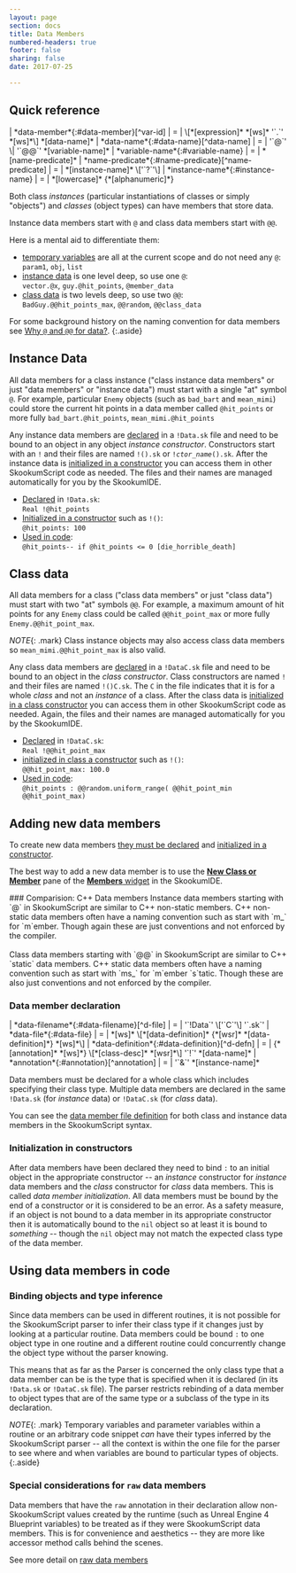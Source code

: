 ```yaml
---
layout: page
section: docs
title: Data Members
numbered-headers: true
footer: false
sharing: false
date: 2017-07-25

---
```


## Quick reference

<div class="table-wrap" markdown="block">
| *data-member*{:#data-member}[^var-id]                  | = | \[*[expression]* *[ws]* '`.`' *[ws]*\] *[data-name]*
| *data-name*{:#data-name}[^data-name]                   | = | '`@`' \| '`@@`' *[variable-name]*
| *variable-name*{:#variable-name}                       | = | *[name-predicate]*
| *name-predicate*{:#name-predicate}[^name-predicate]    | = | *[instance-name]* \['`?`'\]
| *instance-name*{:#instance-name}                       | = | *[lowercase]* {*[alphanumeric]*}

</div>

[^var-id]: Optional *[expression]* can be used to access data member from an object -- if omitted, `this` is inferred.
[^data-name]: '`@`' indicates instance data member and '`@@`' indicates class instance data member.
[^name-predicate]: Optional '`?`' used as convention to indicate predicate variable or method of return type `Boolean` (`true` or `false`).


Both class _instances_ (particular instantiations of classes or simply "objects") and _classes_ (object types) can have members that store data.

Instance data members start with `@` and class data members start with `@@`.

Here is a mental aid to differentiate them:

- [temporary variables](#variable-name) are all at the current scope and do not need any `@`:<br/>`param1`, `obj`, `list`
- [instance data](#instance-data) is one level deep, so use one `@`:<br/>`vector.@x`, `guy.@hit_points`, `@member_data`
- [class data](#class-data) is two levels deep, so use two `@@`:<br/>`BadGuy.@@hit_points_max`, `@@random`, `@@class_data`

For some background history on the naming convention for data members see [Why `@` and `@@` for data?](/docs/v3.0/lang/identifiers/why-at-for-data/).
{:.aside}


## Instance Data

All data members for a class instance ("class instance data members" or just "data members" or "instance data") must start with a single "at" symbol `@`. For example, particular `Enemy` objects (such as `bad_bart` and `mean_mimi`) could store the current hit points in a data member called `@hit_points` or more fully `bad_bart.@hit_points`, `mean_mimi.@hit_points`

Any instance data members are [declared](#data-member-declaration) in a `!Data.sk` file and need to be bound to an object in any object _instance constructor_. Constructors start with an `!` and their files are named `!().sk` or `!`_`ctor_name`_`().sk`. After the instance data is [initialized in a constructor](#initialization-in-constructors) you can access them in other SkookumScript code as needed. The files and their names are managed automatically for you by the SkookumIDE.

- [Declared](#data-member-declaration) in `!Data.sk`:<br class="mgn_br">
  `Real !@hit_points`
- [Initialized in a constructor](#initialization-in-constructors) such as `!()`:<br class="mgn_br">
  `@hit_points: 100`
- [Used in code](#using-data-members-in-code):<br class="mgn_br">
  `@hit_points--
  if @hit_points <= 0
    [die_horrible_death]`


## Class data

All data members for a class ("class data members" or just "class data") must start with two "at" symbols `@@`. For example, a maximum amount of hit points for any `Enemy` class could be called `@@hit_point_max` or more fully `Enemy.@@hit_point_max`.

*NOTE*{: .mark} Class instance objects may also access class data members so `mean_mimi.@@hit_point_max` is also valid.

Any class data members are [declared](#data-member-declaration) in a `!DataC.sk` file and need to be bound to an object in the _class constructor_. Class constructors are named `!` and their files are named `!()C.sk`. The `C` in the file indicates that it is for a whole _class_ and not an _instance_ of a class. After the class data is [initialized in a class constructor](#initialization-in-constructors) you can access them in other SkookumScript code as needed. Again, the files and their names are managed automatically for you by the SkookumIDE.

- [Declared](#data-member-declaration) in `!DataC.sk`:<br class="mgn_br">
  `Real !@@hit_point_max`
- [initialized in class a constructor](#initialization-in-constructors) such as `!()`:<br class="mgn_br">
  `@@hit_point_max: 100.0`
- [Used in code](#using-data-members-in-code):<br class="mgn_br">
  `@hit_points : @@random.uniform_range(
    @@hit_point_min @@hit_point_max)`


## Adding new data members

To create new data members [they must be declared](#data-member-declaration) and [initialized in a constructor](#initialization-in-constructors).

The best way to add a new data member is to use the [**New Class or Member**](/docs/v3.0/ide/new/) pane of the [**Members** widget](/docs/v3.0/ide/members/) in the SkookumIDE.

<div markdown="1" class="aside">
### Comparision: C++ Data members
Instance data members starting with `@` in SkookumScript are similar to C++ non-static members. C++ non-static data members often have a naming convention such as start with `m_` for `m`ember. Though again these are just conventions and not enforced by the compiler.<br/>
<br/>
Class data members starting with `@@` in SkookumScript are similar to C++ `static` data members. C++ static data members often have a naming convention such as start with `ms_` for `m`ember `s`tatic. Though these are also just conventions and not enforced by the compiler.
</div>


### Data member declaration

<div class="table-wrap" markdown="block">
| *data-filename*{:#data-filename}[^d-file]              | = | '`!Data`' \['`C`'\] '`.sk`'
| *data-file*{:#data-file}                               | = | *[ws]* \[*[data-definition]* {*[wsr]* *[data-definition]*} *[ws]*\]
| *data-definition*{:#data-definition}[^d-defn]          | = | {*[annotation]* *[ws]*} \[*[class-desc]* *[wsr]*\] '`!`' *[data-name]*
| *annotation*{:#annotation}[^annotation]                | = | '`&`' *[instance-name]*

</div>

[^d-file]: A file name appended with '`C`' indicates that the file describes class members rather than instance members.
[^d-defn]: Optional *[class-desc]* is compiler hint for expected type of member variable. If class omitted, `Object` inferred or `Boolean` if *[data-name]* ends with '`?`'. If *[data-name]* ends with '`?`' and *[class-desc]* is specified it must be `Boolean`.
[^annotation]: The context / file where an *[annotation]* is placed limits which values are valid.

Data members must be declared for a whole class which includes specifying their class type. Multiple data members are declared in the same `!Data.sk` (for _instance_ data) or `!DataC.sk` (for _class_ data).

You can see the [data member file definition](/docs/v3.0/lang/syntax/#data-filename) for both class and instance data members in the SkookumScript syntax.

<!--
- _[expand these out]_
- setting type in data file
- predicates ending with `?`. Predicate data members do not need to specify the `Boolean` type (since `Boolean` is inferred) though if they _do_ specify a type it _must_ be `Boolean`.
- unlike temporary variables can only switch to types that are same or subclass of type specified in data file
- `raw` annotations
- access and data hiding
- additive across overlays
-->


### Initialization in constructors

After data members have been declared they need to bind `:` to an initial object in the appropriate constructor -- an _instance_ constructor for _instance_ data members and the _class_ constructor for _class_ data members. This is called _data member initialization_. All data members must be bound by the end of a constructor or it is considered to be an error. As a safety measure, if an object is not bound to a data member in its appropriate constructor then it is automatically bound to the `nil` object so at least it is bound to _something_ -- though the `nil` object may not match the expected class type of the data member.

<!--
For example, the body of the class constructor `!()C.sk`
-->


## Using data members in code

<!--
_Give examples of using data members..._
-->

### Binding objects and type inference

Since data members can be used in different routines, it is not possible for the SkookumScript parser to infer their class type if it changes just by looking at a particular routine. Data members could be bound `:` to one object type in one routine and a different routine could concurrently change the object type without the parser knowing.

This means that as far as the Parser is concerned the only class type that a data member can be is the type that is specified when it is declared (in its `!Data.sk` or `!DataC.sk` file). The parser restricts rebinding of a data member to object types that are of the same type or a subclass of the type in its declaration.

*NOTE*{: .mark} Temporary variables and parameter variables within a routine or an arbitrary code snippet _can_ have their types inferred by the SkookumScript parser -- all the context is within the one file for the parser to see where and when variables are bound to particular types of objects.
{:.aside}


### Special considerations for `raw` data members

Data members that have the `raw` annotation in their declaration allow non-SkookumScript values created by the runtime (such as Unreal Engine 4 Blueprint variables) to be treated as if they were SkookumScript data members. This is for convenience and aesthetics -- they are more like accessor method calls behind the scenes.

See more detail on [raw data members](https://web.archive.org/web/https://skookum.chat/t/raw-data-members-how-do-they-work/786/1)


<div class="footline" id="footline"></div>


[alphanumeric]: /docs/v3.0/lang/syntax/#alphanumeric
[annotation]: #annotation
[class-desc]: /docs/v3.0/lang/syntax/#class-desc
[data-definition]: #data-definition
[data-filename]: #data-filename
[data-name]: #data-name
[expression]: /docs/v3.0/lang/expressions/
[instance-name]: #instance-name
[lowercase]: /docs/v3.0/lang/syntax/#lowercase
[name-predicate]: #name-predicate
[var-id]: #var-id
[variable-name]: #variable-name
[ws]: /docs/v3.0/lang/whitespace/
[wsr]: /docs/v3.0/lang/whitespace/
